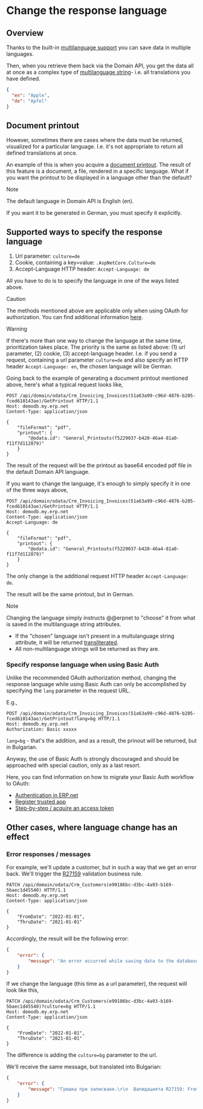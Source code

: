 # Change the response language

## Overview 

Thanks to the built-in [multilanguage support](https://docs.erp.net/tech/concepts/multi-language.html) you can save data in multiple languages.

Then, when you retrieve them back via the Domain API, you get the data all at once as a complex type of [multilanguage string](../complex-types/multi-language-string.md)- i.e. all translations you have defined.

```json
{
  "en": "Apple",
  "de": "Apfel"
}
```

## Document printout

However, sometimes there are cases where the data must be returned, visualized for a particular language. I.e. it's not appropriate to return all defined translations at once.

An example of this is when you acquire a [document printout](https://docs.erp.net/model/entities/General.Documents.html#getprintout). The result of this feature is a document, a file, rendered in a specific language. What if you want the printout to be displayed in a language other than the default?

> [!NOTE]
> The default language in Domain API is English (en).

If you want it to be generated in German, you must specify it explicitly.

## Supported ways to specify the response language

1. Url parameter: `culture=de`
2. Cookie, containing a key=value: `.AspNetCore.Culture=de`
3. Accept-Language HTTP header: `Accept-Language: de`

All you have to do is to specify the language in one of the ways listed above.

> [!CAUTION]
> The methods mentioned above are applicable only when using OAuth for authorization. You can find additional information [here](#specify-response-language-when-using-basic-auth).

> [!WARNING]
> If there's more than one way to change the language at the same time, prioritization takes place. The priority is the same as listed above: (1) url parameter, (2) cookie, (3) accept-language header. I.e. if you send a request, containing a url parameter `culture=de` and also specify an HTTP header `Accept-Language: en`, the chosen language will be German.

Going back to the example of generating a document printout mentioned above, here's what a typical request looks like,

```HTTP
POST /api/domain/odata/Crm_Invoicing_Invoices(51a63a99-c96d-4876-b205-fced610143ae)/GetPrintout HTTP/1.1
Host: demodb.my.erp.net
Content-Type: application/json

{
    "fileFormat": "pdf",
    "printout": {
        "@odata.id": "General_Printouts(f5229037-b420-46a4-81a0-f11f7d112879)"
    }
}
```
The result of the request will be the printout as base64 encoded pdf file in the default Domain API language.

If you want to change the language, it's enough to simply specify it in one of the three ways above,

```HTTP
POST /api/domain/odata/Crm_Invoicing_Invoices(51a63a99-c96d-4876-b205-fced610143ae)/GetPrintout HTTP/1.1
Host: demodb.my.erp.net
Content-Type: application/json
Accept-Language: de

{
    "fileFormat": "pdf",
    "printout": {
        "@odata.id": "General_Printouts(f5229037-b420-46a4-81a0-f11f7d112879)"
    }
}
```

The only change is the additional request HTTP header `Accept-Language: de`.

The result will be the same printout, but in German.

> [!NOTE]
> Changing the language simply instructs @@erpnet to "choose" it from what is saved in the multilanguage string attributes.
> - If the "chosen" language isn't present in a multulanguage string attribute, it will be returned [transliterated](https://docs.erp.net/tech/concepts/multi-language.html#transliteration).
> - All non-multilanguage strings will be returned as they are.

### Specify response language when using Basic Auth

Unlike the recommended OAuth authorization method, changing the response language while using Basic Auth can only be accomplished by specifying the `lang` parameter in the request URL.

E.g.,

```HTTP
POST /api/domain/odata/Crm_Invoicing_Invoices(51a63a99-c96d-4876-b205-fced610143ae)/GetPrintout?lang=bg HTTP/1.1
Host: demodb.my.erp.net
Authorization: Basic xxxxx
```

`lang=bg` - that's the addition, and as a result, the prinout will be returned, but in Bulgarian.

Anyway, the use of Basic Auth is strongly discouraged and should be approached with special caution, only as a last resort.

Here, you can find information on how to migrate your Basic Auth workflow to OAuth:

- [Authentication in ERP.net](../authentication.md)
- [Register trusted app](register-trusted-app.md)
- [Step-by-step / acquire an access token](../samples/step-by-step/basic-acquire-access-token.md)

## Other cases, where language change has an effect

### Error responses / messages

For example, we'll update a customer, but in such a way that we get an error back. We'll trigger the [R27159](https://docs.erp.net/model/business-rules/R27159.html) validation business rule.

```HTTP
PATCH /api/domain/odata/Crm_Customers(e99186bc-d3bc-4a93-b169-5baec1d45540) HTTP/1.1
Host: demodb.my.erp.net
Content-Type: application/json

{
    "FromDate": "2022-01-01",
    "ThruDate": "2021-01-01"
}
```

Accordingly, the result will be the following error:

```JSON
{
    "error": {
        "message": "An error occurred while saving data to the database\r\n  The validation R27159: FromDateLessThanThruDate failed for event Commit: \r\n\r\nCustomer's From Date 1/1/2022 12:00:00 AM should not be greater than customer's Thru Date 1/1/2021 12:00:00 AM. (Constraint R27159)"
    }
}
```

If we change the language (this time as a url parameter), the request will look like this,

```HTTP
PATCH /api/domain/odata/Crm_Customers(e99186bc-d3bc-4a93-b169-5baec1d45540)?culture=bg HTTP/1.1
Host: demodb.my.erp.net
Content-Type: application/json

{
    "FromDate": "2022-01-01",
    "ThruDate": "2021-01-01"
}
```
The difference is adding the `culture=bg` parameter to the url.

We'll receive the same message, but translated into Bulgarian:

```JSON
{
    "error": {
        "message": "Грешка при записване.\r\n  Валидацията R27159: FromDateLessThanThruDate не е била успешна при събитие Commit: \r\n\r\nСтойността на полето 'От дата' 1.01.2022 г. 0:00:00 ч. не трябва да надвишава стойността на полето 'До дата' 1.01.2021 г. 0:00:00 ч. (Constraint R27159)"
    }
}
```